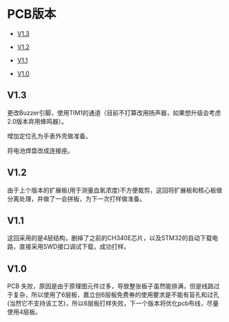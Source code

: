 # PCB版本

- [V1.3](#V13)

- [V1.2](#V12)

- [V1.1](#V11)

- [V1.0](#V10)

## V1.3

更改Buzzer引脚，使用TIM1的通道（目前不打算改用扬声器，如果想升级会考虑2.0版本弃用蜂鸣器）。

增加定位孔为手表外壳做准备。

将电池焊盘改成连接座。

## V1.2

由于上个版本的扩展板(用于测量血氧浓度)不方便裁剪，这回将扩展板和核心板做分离处理，并做了一会拼板，为下一次打样做准备。

## V1.1

这回采用的是4层结构，删掉了之前的CH340E芯片，以及STM32的自动下载电路，直接采用SWD接口调试下载，成功打样。

## V1.0 

PCB 失败，原因是由于原理图元件过多，导致整张板子虽然能排满，但是线路过于复杂，所以使用了6层板，嘉立创6层板免费券的使用要求是不能有盲孔和过孔(当然它不支持该工艺)，所以6层板打样失败，下一个版本将优化pcb布线，尽量使用4层板。
